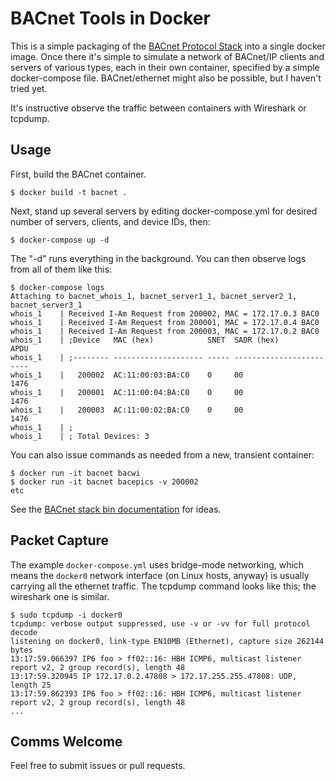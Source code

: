 # BACnet Tools in Docker

This is a simple packaging of the [BACnet Protocol Stack](https://sourceforge.net/projects/bacnet) into a single docker image. Once there it's simple to simulate a network of BACnet/IP clients and servers of various types, each in their own container, specified by a simple docker-compose file. BACnet/ethernet might also be possible, but I haven't tried yet.

It's instructive observe the traffic between containers with Wireshark or tcpdump.

## Usage
First, build the BACnet container.

```
$ docker build -t bacnet .
```

Next, stand up several servers by editing docker-compose.yml for desired number of servers, clients, and device IDs, then:

```
$ docker-compose up -d
```

The "-d" runs everything in the background.  You can then observe logs from all of them like this:

```
$ docker-compose logs
Attaching to bacnet_whois_1, bacnet_server1_1, bacnet_server2_1, bacnet_server3_1
whois_1    | Received I-Am Request from 200002, MAC = 172.17.0.3 BAC0
whois_1    | Received I-Am Request from 200001, MAC = 172.17.0.4 BAC0
whois_1    | Received I-Am Request from 200003, MAC = 172.17.0.2 BAC0
whois_1    | ;Device   MAC (hex)            SNET  SADR (hex)           APDU
whois_1    | ;-------- -------------------- ----- -------------------- ----
whois_1    |   200002  AC:11:00:03:BA:C0    0     00                   1476 
whois_1    |   200001  AC:11:00:04:BA:C0    0     00                   1476 
whois_1    |   200003  AC:11:00:02:BA:C0    0     00                   1476 
whois_1    | ;
whois_1    | ; Total Devices: 3
```

You can also issue commands as needed from a new, transient container:

```
$ docker run -it bacnet bacwi
$ docker run -it bacnet bacepics -v 200002
etc
```
See the [BACnet stack bin documentation](https://sourceforge.net/p/bacnet/code/HEAD/tree/branches/releases/bacnet-stack-0-8-0/bin/readme.txt) for ideas.

## Packet Capture
The example `docker-compose.yml` uses bridge-mode networking, which means the `docker0` network interface (on Linux hosts, anyway) is usually carrying all the ethernet traffic. The tcpdump command looks like this; the wireshark one is similar.

```
$ sudo tcpdump -i docker0
tcpdump: verbose output suppressed, use -v or -vv for full protocol decode
listening on docker0, link-type EN10MB (Ethernet), capture size 262144 bytes
13:17:59.066397 IP6 foo > ff02::16: HBH ICMP6, multicast listener report v2, 2 group record(s), length 48
13:17:59.320945 IP 172.17.0.2.47808 > 172.17.255.255.47808: UDP, length 25
13:17:59.862393 IP6 foo > ff02::16: HBH ICMP6, multicast listener report v2, 2 group record(s), length 48
...
```

## Comms Welcome
Feel free to submit issues or pull requests.
